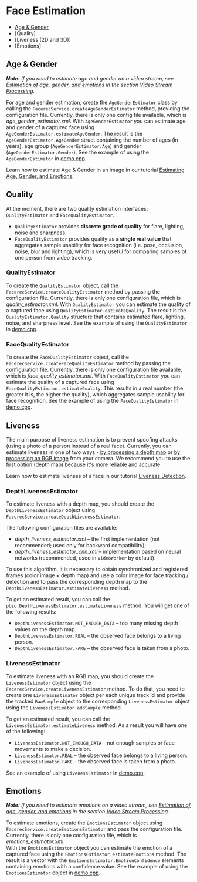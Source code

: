 # Face Estimation

* [Age & Gender]()
* [Quality] 
* [Liveness (2D and 3D)]
* [Emotions]

## Age & Gender

_**Note:** If you need to estimate age and gender on a video stream, see [Estimation of age, gender, and emotions](video_stream_processing.md#estimation-of-age-gender-and-emotions) in the section [Video Stream Processing](video_stream_processing.md)._

For age and gender estimation, create the `AgeGenderEstimator` class by calling the `FacerecService.createAgeGenderEstimator` method, providing the configuration file. Currently, there is only one config file available, which is *age_gender_estimator.xml*. With `AgeGenderEstimator` you can estimate age and gender of a captured face using `AgeGenderEstimator.estimateAgeGender`. The result is the `AgeGenderEstimator.AgeGender` struct containing the number of ages (in years), age group (`AgeGenderEstimator.Age`) and gender (`AgeGenderEstimator.Gender`). See the example of using the `AgeGenderEstimator` in [demo.cpp](../../examples/cpp/demo/demo.cpp). 

Learn how to estimate Age & Gender in an image in our tutorial [Estimating Age, Gender, and Emotions](../tutorials/estimating_age_gender_and_emotions.md).

## Quality

At the moment, there are two quality estimation interfaces: `QualityEstimator` and `FaceQualityEstimator`. 
 * `QualityEstimator` provides **discrete grade of quality** for flare, lighting, noise and sharpness. 
 * `FaceQualityEstimator` provides quality as **a single real value** that aggregates sample usability for face recognition (i.e. pose, occlusion, noise, blur and lighting), which is very useful for comparing samples of one person from video tracking.  

### QualityEstimator

To create the `QualityEstimator` object, call the `FacerecService.createQualityEstimator` method by passing the configuration file. Currently, there is only one configuration file, which is *quality_estimator.xml*. With `QualityEstimator` you can estimate the quality of a captured face using `QualityEstimator.estimateQuality`. The result is the `QualityEstimator.Quality` structure that contains estimated flare, lighting, noise, and sharpness level. See the example of using the `QualityEstimator` in [demo.cpp](../../examples/cpp/demo/demo.cpp).

### FaceQualityEstimator

To create the `FaceQualityEstimator` object, call the `FacerecService.createFaceQualityEstimator` method by passing the configuration file. Currently, there is only one configuration file available, which is *face_quality_estimator.xml*. With `FaceQualityEstimator` you can estimate the quality of a captured face using `FaceQualityEstimator.estimateQuality`. This results in a real number (the greater it is, the higher the quality), which aggregates sample usability for face recognition. See the example of using the `FaceQualityEstimator` in [demo.cpp](../../examples/cpp/demo/demo.cpp).

## Liveness

The main purpose of liveness estimation is to prevent spoofing attacks (using a photo of a person instead of a real face). Currently, you can estimate liveness in one of two ways - [by processing a depth map](#depthlivenessestimator-recommended) or [by processing an RGB image](#livenessestimator) from your camera. We recommend you to use the first option (depth map) because it's more reliable and accurate.

Learn how to estimate liveness of a face in our tutorial [Liveness Detection](../tutorials/liveness_detection.md).

### DepthLivenessEstimator

To estimate liveness with a depth map, you should create the `DepthLivenessEstimator` object using `FacerecService.createDepthLivenessEstimator`.

The following configuration files are available:
  * *depth_liveness_estimator.xml* – the first implementation (not recommended; used only for backward compatibility);
  * *depth_liveness_estimator_cnn.xml* – implementation based on neural networks (recommended, used in `VideoWorker` by default).

To use this algorithm, it is necessary to obtain synchronized and registered frames (color image + depth map) and use a color image for face tracking / detection and to pass the corresponding depth map to the `DepthLivenessEstimator.estimateLiveness` method.

To get an estimated result, you can call the `pbio.DepthLivenessEstimator.estimateLiveness` method. You will get one of the following results:
  * `DepthLivenessEstimator.NOT_ENOUGH_DATA` – too many missing depth values on the depth map.
  * `DepthLivenessEstimator.REAL` – the observed face belongs to a living person.
  * `DepthLivenessEstimator.FAKE` – the observed face is taken from a photo.

### LivenessEstimator

To estimate liveness with an RGB map, you should create the `LivenessEstimator` object using the `FacerecService.createLivenessEstimator` method. To do that, you need to create one `LivenessEstimator` object per each unique track id and provide the tracked `RawSample` object to the corresponding `LivenessEstimator` object using the `LivenessEstimator.addSample` method.

To get an estimated result, you can call the `LivenessEstimator.estimateLiveness` method. As a result you will have one of the following:
  * `LivenessEstimator.NOT_ENOUGH_DATA` – not enough samples or face movements to make a decision.
  * `LivenessEstimator.REAL` – the observed face belongs to a living person.
  * `LivenessEstimator.FAKE` – the observed face is taken from a photo.

See an example of using `LivenessEstimator` in [demo.cpp](../../examples/cpp/demo/demo.cpp).

## Emotions

_**Note:** If you need to estimate emotions on a video stream, see [Estimation of age, gender, and emotions](video_stream_processing.md#estimation-of-age-gender-and-emotions) in the section [Video Stream Processing](video_stream_processing.md)._

To estimate emotions, create the `EmotionsEstimator` object using `FacerecService.createEmotionsEstimator` and pass the configuration file. Currently, there is only one configuration file, which is *emotions_estimator.xml*.  
With the `EmotionsEstimator` object you can estimate the emotion of a captured face using the `EmotionsEstimator.estimateEmotions` method. The result is a vector with the `EmotionsEstimator.EmotionConfidence` elements containing emotions with a confidence value. See the example of using the `EmotionsEstimator` object in [demo.cpp](../../examples/cpp/demo/demo.cpp).
